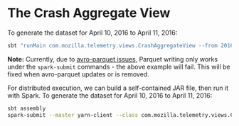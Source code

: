 The Crash Aggregate View
========================

To generate the dataset for April 10, 2016 to April 11, 2016:
```bash
sbt "runMain com.mozilla.telemetry.views.CrashAggregateView --from 20160410 --to 20160411 --bucket telemetry-bucket"
```

**Note:** Currently, due to [avro-parquet
issues](https://issues.apache.org/jira/browse/HIVE-12828), Parquet writing only
works under the `spark-submit` commands - the above example will fail. This
will be fixed when avro-parquet updates or is removed.

For distributed execution, we can build a self-contained JAR file, then run it
with Spark. To generate the dataset for April 10, 2016 to April 11, 2016:
```bash
sbt assembly
spark-submit --master yarn-client --class com.mozilla.telemetry.views.CrashAggregateView target/scala-2.11/telemetry-batch-view-*.jar --from 20160410 --to 20160411 --bucket telemetry-bucket
```
